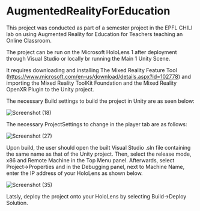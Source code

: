 # AugmentedRealityForEducation

This project was conducted as part of a semester project in the EPFL CHILI lab on using Augmented Reality for Education for Teachers teaching an Online Classroom.

The project can be run on the Microsoft HoloLens 1 after deployment through Visual Studio or locally br running the Main 1 Unity Scene.

It requires downloading and installing The Mixed Reality Feature Tool (https://www.microsoft.com/en-us/download/details.aspx?id=102778) and importing the Mixed Reality ToolKit Foundation and the Mixed Reality OpenXR Plugin to the Unity project.

The necessary Build settings to build the project in Unity are as seen below:

![Screenshot (18)](https://github.com/Fouad-sys/AugmentedRealityForEducation/assets/61212919/7a82dd41-4e26-4bee-b8c2-5305e29d5bc9)

The necessary ProjectSettings to change in the player tab are as follows:

![Screenshot (27)](https://github.com/Fouad-sys/AugmentedRealityForEducation/assets/61212919/4a182502-dd1d-4950-a4fb-aa3e34e427f6)

Upon build, the user should open the built Visual Studio .sln file containing the same name as that of the Unity project. Then, select the release mode, x86 and Remote Machine in the Top Menu panel. Afterwards, select Project->Properties and in the Debugging panel, next to Machine Name, enter the IP address of your HoloLens as shown below.

![Screenshot (35)](https://github.com/Fouad-sys/AugmentedRealityForEducation/assets/61212919/484712f3-3602-48ff-98b3-d0bba2cfbc3e)

Latsly, deploy the project onto your HoloLens by selecting Build->Deploy Solution.


